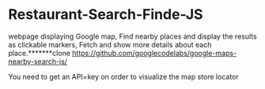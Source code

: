 # Restaurant-Search-Finde-JS
webpage displaying Google map, Find nearby places and display the results as clickable markers, Fetch and show more details about each place.*******clone https://github.com/googlecodelabs/google-maps-nearby-search-js/

You need to get an API=key on order to visualize the map store locator
